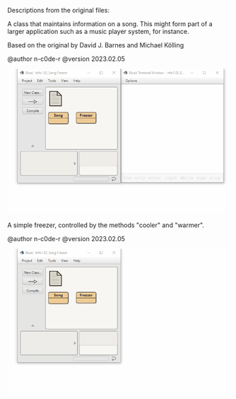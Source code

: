 Descriptions from the original files:

 A class that maintains information on a song.
 This might form part of a larger application such
 as a music player system, for instance.
 
 Based on the original by David J. Barnes and Michael Kölling
 
 @author    n-c0de-r
 @version   2023.02.05
 
 <img src="Song_show.gif">

 A simple freezer, controlled by the
 methods "cooler" and "warmer".
 
 @author    n-c0de-r
 @version   2023.02.05
 
 <img src="Freezer_show.gif">
